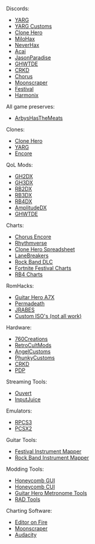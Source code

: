 Discords:
* [YARG](https://discord.com/invite/sqpu4R552r)
* [YARG Customs](https://discord.gg/ksAbkQDJ7H) 
* [Clone Hero](https://discord.com/invite/Hsn4Cgu) 
* [MiloHax](https://discord.gg/milohax) 
* [NeverHax](https://discord.gg/bacw7K6jhh) 
* [Acai](https://discord.gg/acai) 
* [JasonParadise](https://discord.com/invite/jasonparadise) 
* [GHWTDE](https://discord.gg/ghwtde) 
* [CRKD](https://discord.gg/ksAbkQDJ7H) 
* [Chorus](https://discord.gg/QwvMTbpTgc) 
* [Moonscraper](https://discord.gg/bwEr72Ghba)
* [Festival](https://discord.com/invite/fortnitefestival)
* [Harmonix](https://discord.com/invite/harmonix)

All game preserves:
* [ArbysHasTheMeats](https://drive.google.com/drive/folders/1Qwatkm31zYjssPR9ey9CwauWSk7uQVJq)

Clones:
* [Clone Hero](https://clonehero.net)
* [YARG](https://yarg.in)
* [Encore](https://github.com/Encore-Developers/Encore)

QoL Mods:
* [GH2DX ](https://gh2dx.milohax.org)
* [GH3DX ](https://github.com/nsneverhax/guitar-hero-3-deluxe#readme)
* [RB2DX ](https://rb2dx.milohax.org)
* [RB3DX ](https://rb3dx.milohax.org)
* [RB4DX](https://github.com/hmxmilohax/Rock-Band-4-Deluxe#readme) 
* [AmplitudeDX](https://github.com/hmxmilohax/Amplitude-2016-Deluxe#readme) 
* [GHWTDE](https://ghwt.de/)

Charts:
* [Chorus Encore](https://www.enchor.us/)
* [Rhythmverse ](https://rhythmverse.co/)
* [Clone Hero Spreadsheet](https://docs.google.com/spreadsheets/d/13B823ukxdVMocowo1s5XnT3tzciOfruhUVePENKc01o/edit?gid=1870223413#gid=1870223413)
* [LaneBreakers](https://www.youtube.com/watch?v=jJLg7XB93Fg)
* [Rock Band DLC](https://docs.google.com/spreadsheets/d/1-3lo2ASxM-3yVr_JH14F7-Lc1v2_FcS5Rv_yDCANEmk/edit?gid=0#gid=0)
* [Fortnite Festival Charts](https://github.com/FEStoRB/FNFestivaltoRB/)
* [RB4 Charts](https://drive.google.com/drive/folders/16zy6DazemvIsSi6i1D7xv4zI-lQdBmph)

RomHacks:
* [Guitar Hero A7X](https://github.com/Ryixu/GuitarHeroA7X/releases)
* [Permadeath](https://github.com/FregRB/NS-GH-Permadeath/releases)
* [JRABES](https://drive.google.com/drive/folders/1MZ8dCnnS6nNw31tOaPJl2RwSfM5XzTAK)
* [Custom ISO's (not all work)](https://docs.google.com/spreadsheets/d/1k75r286Z-JAJtnIrpLd4Isk-VCmwtU8LNCZJhxyJ714/edit?gid=2028105666#gid=2028105666)

Hardware:
* [760Creations](https://www.760creations.com/)
* [RetroCultMods](https://shop.retrocultmods.com/)
* [AngelCustoms](https://angelcustomsgh.com/)
* [PhunkyCustoms](https://www.phunkycustoms.com/)
* [CRKD](https://crkd.gg/)
* [PDP](https://pdp.com/products/playstation-riffmaster-wireless-guitar-controller)

Streaming Tools:
* [Ouvert](https://ouvert.dev/)
* [InputJuice](https://github.com/Ryixu/InputJuice)
  
Emulators:
* [RPCS3](https://rpcs3.net/)
* [PCSX2](https://pcsx2.net/)
  
Guitar Tools:
* [Festival Instrument Mapper](https://github.com/InvoxiPlayGames/FestivalInstrumentMapper)
* [Rock Band Instrument Mapper](https://github.com/TheNathannator/RB4InstrumentMapper/releases)
  
Modding Tools:
* [Honeycomb GUI](https://github.com/AddyMills/Honeycomb-GUI)
* [Honeycomb CUI](https://github.com/AddyMills/Honeycomb-CUI)
* [Guitar Hero Metronome Tools](https://www.mediafire.com/file/cx9py93jovhfiq4/Hero_Metronome.rar/file)
* [RAD Tools](https://www.radgametools.com/)
  
Charting Software:
* [Editor on Fire](https://ignition4.customsforge.com/eof)
* [Moonscraper](https://github.com/FireFox2000000/Moonscraper-Chart-Editor)
* [Audacity](https://www.audacityteam.org/)
